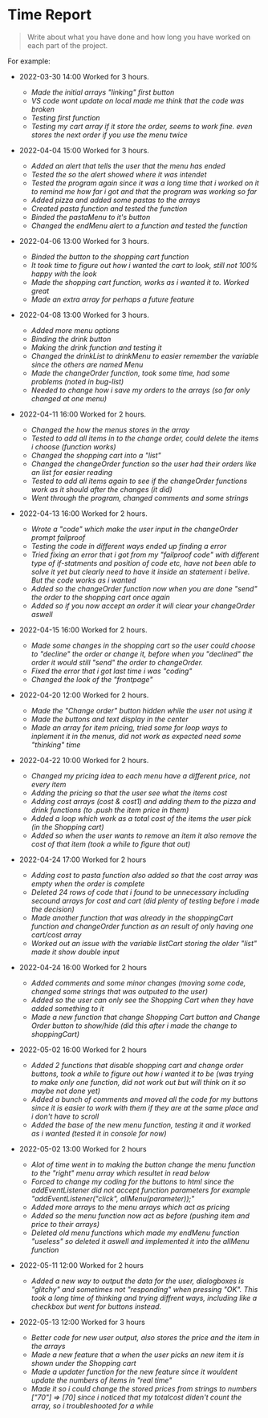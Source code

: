 # Time Report

> Write about what you have done and how long you have worked on each part of the project.

For example: 

- 2022-03-30 14:00 Worked for 3 hours.
  - *Made the initial arrays "linking" first button*
  - *VS code wont update on local made me think that the code was broken*
  - *Testing first function*
  - *Testing my cart array if it store the order, seems to work fine. even stores the next order if you use the menu twice*

- 2022-04-04 15:00 Worked for 3 hours.
  - *Added an alert that tells the user that the menu has ended*
  - *Tested the so the alert showed where it was intendet*
  - *Tested the program again since it was a long time that i worked on it to remind me how far i got and that the program was working so far*
  - *Added pizza and added some pastas to the arrays*
  - *Created pasta function and tested the function*
  - *Binded the pastaMenu to it's button*
  - *Changed the endMenu alert to a function and tested the function*

- 2022-04-06 13:00 Worked for 3 hours.
  - *Binded the button to the shopping cart function*
  - *It took time to figure out how i wanted the cart to look, still not 100% happy with the look*
  - *Made the shopping cart function, works as i wanted it to. Worked great*
  - *Made an extra array for perhaps a future feature*

- 2022-04-08 13:00 Worked for 3 hours.
  - *Added more menu options*
  - *Binding the drink button*
  - *Making the drink function and testing it*
  - *Changed the drinkList to drinkMenu to easier remember the variable since the others are named Menu*
  - *Made the changeOrder function, took some time, had some problems (noted in bug-list)*
  - *Needed to change how i save my orders to the arrays (so far only changed at one menu)*

- 2022-04-11 16:00 Worked for 2 hours.
  - *Changed the how the menus stores in the array*
  - *Tested to add all items in to the change order, could delete the items i choose (function works)*
  - *Changed the shopping cart into a "list"*
  - *Changed the changeOrder function so the user had their orders like an list for easier reading*
  - *Tested to add all items again to see if the changeOrder functions work as it should after the changes (it did)*
  - *Went through the program, changed comments and some strings*

- 2022-04-13 16:00 Worked for 2 hours.
  - *Wrote a "code" which make the user input in the changeOrder prompt failproof*
  - *Testing the code in different ways ended up finding a error*
  - *Tried fixing an error that i got from my "failproof code" with different type of if-statments and position of code etc, have not been able to solve it yet but clearly need to have it inside an statement i belive. But the code works as i wanted*
  - *Added so the changeOrder function now when you are done "send" the order to the shopping cart once again*
  - *Added so if you now accept an order it will clear your changeOrder aswell*

- 2022-04-15 16:00 Worked for 2 hours.
  - *Made some changes in the shopping cart so the user could choose to "decline" the order or change it, before when you "declined" the order it would still "send" the order to changeOrder.*
  - *Fixed the error that i got last time i was "coding"*
  - *Changed the look of the "frontpage"*

- 2022-04-20 12:00 Worked for 2 hours.
  - *Made the "Change order" button hidden while the user not using it*
  - *Made the buttons and text display in the center*
  - *Made an array for item pricing, tried some for loop ways to inplement it in the menus, did not work as expected need some "thinking" time*

- 2022-04-22 10:00 Worked for 2 hours.
  - *Changed my pricing idea to each menu have a different price, not every item*
  - *Adding the pricing so that the user see what the items cost*
  - *Adding cost arrays (cost & cost1) and adding them to the pizza and drink functions (to .push the item price in them)*
  - *Added a loop which work as a total cost of the items the user pick (in the Shopping cart)*
  - *Added so when the user wants to remove an item it also remove the cost of that item (took a while to figure that out)*

- 2022-04-24 17:00 Worked for 2 hours
  - *Adding cost to pasta function also added so that the cost array was empty when the order is complete*
  - *Deleted 24 rows of code that i found to be unnecessary including secound arrays for cost and cart (did plenty of testing before i made the decision)*
  - *Made another function that was already in the shoppingCart function and changeOrder function as an result of only having one cart/cost array*
  - *Worked out an issue with the variable listCart storing the older "list" made it show double input*

- 2022-04-24 16:00 Worked for 2 hours
  - *Added comments and some minor changes (moving some code, changed some strings that was outputed to the user)*
  - *Added so the user can only see the Shopping Cart when they have added something to it*
  - *Made a new function that change Shopping Cart button and Change Order button to show/hide (did this after i made the change to shoppingCart)*
  
- 2022-05-02 16:00 Worked for 2 hours
  - *Added 2 functions that disable shopping cart and change order buttons, took a while to figure out how i wanted it to be (was trying to make only one function, did not work out but will think on it so maybe not done yet)*
  - *Added a bunch of comments and moved all the code for my buttons since it is easier to work with them if they are at the same place and i don't have to scroll*
  - *Added the base of the new menu function, testing it and it worked as i wanted (tested it in console for now)*

- 2022-05-02 13:00 Worked for 2 hours
  - *Alot of time went in to making the button change the menu function to the "right" menu array which resultet in read below*
  - *Forced to change my coding for the buttons to html since the addEventListener did not accept function parameters for example "addEventListener("click", allMenu(parameter));"*
  - *Added more arrays to the menu arrays which act as pricing*
  - *Added so the menu function now act as before (pushing item and price to their arrays)*
  - *Deleted old menu functions which made my endMenu function "useless" so deleted it aswell and implemented it into the allMenu function*

- 2022-05-11 12:00 Worked for 2 hours
  - *Added a new way to output the data for the user, dialogboxes is "glitchy" and sometimes not "responding" when pressing "OK". This took a long time of thinking and trying diffrent ways, including like a checkbox but went for buttons instead.*

- 2022-05-13 12:00 Worked for 3 hours
  - *Better code for new user output, also stores the price and the item in the arrays*
  - *Made a new feature that a when the user picks an new item it is shown under the Shopping cart*
  - *Made a updater function for the new feature since it wouldent update the numbers of items in "real time"*
  - *Made it so i could change the stored prices from strings to numbers ["70"] => [70] since i noticed that my totalcost diden't count the array, so i troubleshooted for a while*
